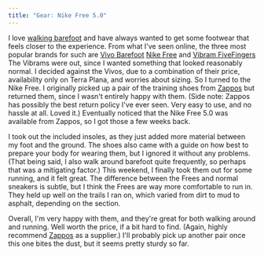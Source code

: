 ```yaml
---
title: "Gear: Nike Free 5.0"
---
```


I love [walking barefoot](http://nymag.com/health/features/46213/,) and have always wanted to get some footwear that feels closer to the experience. From what I've seen online, the three most popular brands for such are [Vivo Barefoot](http://www.terraplana.com/vivobarefoot,) [Nike Free](http://www.nike.com/nikefree/,) and [Vibram FiveFingers](http://www.vibramfivefingers.com/.) The Vibrams were out, since I wanted something that looked reasonably normal. I decided against the Vivos, due to a combination of their price, availability only on Terra Plana, and worries about sizing. So I turned to the Nike Free. I originally picked up a pair of the training shoes from [Zappos](http://www.zappos.com/,) but returned them, since I wasn't entirely happy with them. (Side note: Zappos has possibly the best return policy I've ever seen. Very easy to use, and no hassle at all. Loved it.) Eventually noticed that the Nike Free 5.0 was available from Zappos, so I got those a few weeks back.

I took out the included insoles, as they just added more material between my foot and the ground. The shoes also came with a guide on how best to prepare your body for wearing them, but I ignored it without any problems. (That being said, I also walk around barefoot quite frequently, so perhaps that was a mitigating factor.) This weekend, I finally took them out for some running, and it felt great. The difference between the Frees and normal sneakers is subtle, but I think the Frees are way more comfortable to run in. They held up well on the trails I ran on, which varied from dirt to mud to asphalt, depending on the section.

Overall, I'm very happy with them, and they're great for both walking around and running. Well worth the price, if a bit hard to find. (Again, highly recommend [Zappos](http://www.zappos.com/) as a supplier.) I'll probably pick up another pair once this one bites the dust, but it seems pretty sturdy so far.

